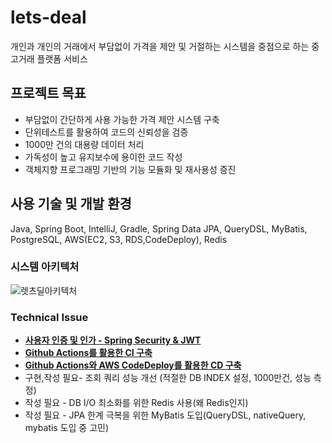 # lets-deal
개인과 개인의 거래에서 부담없이 가격을 제안 및 거절하는 시스템을 중점으로 하는 중고거래 플랫폼 서비스
## 프로젝트 목표
- 부담없이 간단하게 사용 가능한 가격 제안 시스템 구축
- 단위테스트를 활용하여 코드의 신뢰성을 검증
- 1000만 건의 대용량 데이터 처리
- 가독성이 높고 유지보수에 용이한 코드 작성
- 객체지향 프로그래밍 기반의 기능 모듈화 및 재사용성 증진
## 사용 기술 및 개발 환경
Java, Spring Boot, IntelliJ, Gradle, Spring Data JPA, QueryDSL, MyBatis, PostgreSQL, AWS(EC2, S3, RDS,CodeDeploy), Redis

### 시스템 아키텍처
![렛츠딜아키텍처](https://github.com/jooany/lets-deal/assets/83267254/7b4cedad-4d42-4909-92a6-1cb0ae309efe)


### Technical Issue
* **[사용자 인증 및 인가 - Spring Security & JWT](https://jooany.tistory.com/2)**<br/>
* **[Github Actions를 활용한 CI 구축](https://jooany.tistory.com/3)**<br/>
* **[Github Actions와 AWS CodeDeploy를 활용한 CD 구축](https://jooany.tistory.com/4)**<br/>
* 구현,작성 필요- 조회 쿼리 성능 개선 (적절한 DB INDEX 설정, 1000만건, 성능 측정)
* 작성 필요 - DB I/O 최소화를 위한 Redis 사용(왜 Redis인지)<br/>
* 작성 필요 - JPA 한계 극복을 위한 MyBatis 도입(QueryDSL, nativeQuery, mybatis 도입 중 고민)<br/>
